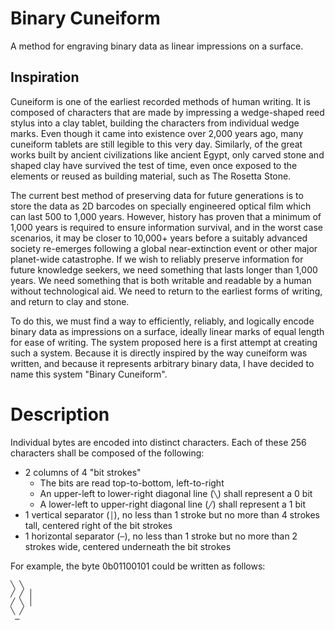 # Binary Cuneiform
A method for engraving binary data as linear impressions on a surface.

## Inspiration
Cuneiform is one of the earliest recorded methods of human writing. It is composed of characters that are made by impressing a wedge-shaped reed stylus into a clay tablet, building the characters from individual wedge marks. Even though it came into existence over 2,000 years ago, many cuneiform tablets are still legible to this very day. Similarly, of the great works built by ancient civilizations like ancient Egypt, only carved stone and shaped clay have survived the test of time, even once exposed to the elements or reused as building material, such as The Rosetta Stone.

The current best method of preserving data for future generations is to store the data as 2D barcodes on specially engineered optical film which can last 500 to 1,000 years. However, history has proven that a minimum of 1,000 years is required to ensure information survival, and in the worst case scenarios, it may be closer to 10,000+ years before a suitably advanced society re-emerges following a global near-extinction event or other major planet-wide catastrophe. If we wish to reliably preserve information for future knowledge seekers, we need something that lasts longer than 1,000 years. We need something that is both writable and readable by a human without technological aid. We need to return to the earliest forms of writing, and return to clay and stone.

To do this, we must find a way to efficiently, reliably, and logically encode binary data as impressions on a surface, ideally linear marks of equal length for ease of writing. The system proposed here is a first attempt at creating such a system. Because it is directly inspired by the way cuneiform was written, and because it represents arbitrary binary data, I have decided to name this system "Binary Cuneiform".

# Description
Individual bytes are encoded into distinct characters. Each of these 256 characters shall be composed of the following:
- 2 columns of 4 "bit strokes"
  - The bits are read top-to-bottom, left-to-right
  - An upper-left to lower-right diagonal line (`╲`) shall represent a 0 bit
  - A lower-left to upper-right diagonal line (`╱`) shall represent a 1 bit
- 1 vertical separator (`│`), no less than 1 stroke but no more than 4 strokes tall, centered right of the bit strokes
- 1 horizontal separator (`─`), no less than 1 stroke but no more than 2 strokes wide, centered underneath the bit strokes

For example, the byte 0b01100101 could be written as follows:
```
╲ ╲
╱ ╱ │
╱ ╲ │
╲ ╱
 ─
```

